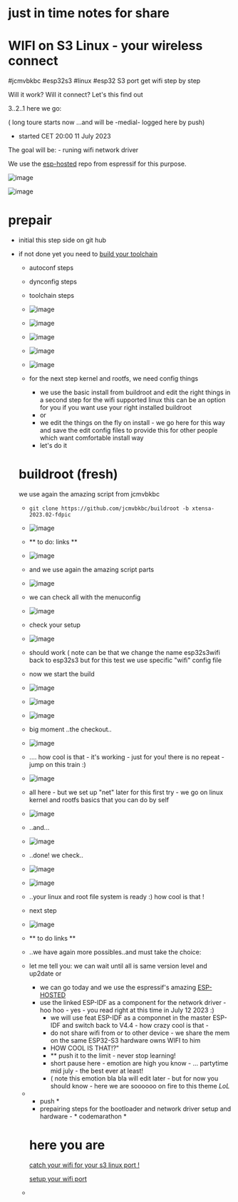 # just in time notes for share

# WIFI on S3 Linux - your wireless connect 

#jcmvbkbc #esp32s3 #linux #esp32 S3 port get wifi step by step 

Will it work? Will it connect? Let's this find out 

3..2..1 here we go:

( long toure starts now ...and will be -medial- logged here by push)
- started CET 20:00 11 July 2023

The goal will be: - runing wifi network driver 

We use the [esp-hosted](https://github.com/espressif/esp-hosted) repo from espressif for this purpose. 

![image](https://github.com/ESP32DE/Boot-Linux-ESP32S3-Playground/assets/16070445/c464319a-b0f2-4156-ac4a-21e4d12b835f)

![image](https://github.com/ESP32DE/Boot-Linux-ESP32S3-Playground/assets/16070445/a7c6b0ce-67a2-4640-b937-2c0764197127)


# prepair

 - initial this step side on git hub
 - if not done yet you need to [build your toolchain](https://gist.github.com/jcmvbkbc/316e6da728021c8ff670a24e674a35e6)
   - autoconf steps
   - dynconfig steps
   - toolchain steps
   - ![image](https://github.com/ESP32DE/Boot-Linux-ESP32S3-Playground/assets/16070445/02cf94f8-72db-45ca-b080-66241d86b059)
   - ![image](https://github.com/ESP32DE/Boot-Linux-ESP32S3-Playground/assets/16070445/7ad385ee-c68f-4acd-a666-09475681d91a)
   - ![image](https://github.com/ESP32DE/Boot-Linux-ESP32S3-Playground/assets/16070445/d37c4d4a-8724-4604-9370-9542c0c5a77c)
   - ![image](https://github.com/ESP32DE/Boot-Linux-ESP32S3-Playground/assets/16070445/aeaf849f-5e0f-4769-9175-80daeea39c79)
   - ![image](https://github.com/ESP32DE/Boot-Linux-ESP32S3-Playground/assets/16070445/c0cfaf0c-a10b-4620-bf2e-95d80a17c6e2)

   - for the next step kernel and rootfs, we need config things
      - we use the basic install from buildroot and edit the right things in a second step for the wifi supported linux
      this can be an option for you if you want use your right installed buildroot 
      - or
      - we edit the things on the fly on install - we go here for this way and save the edit config files to provide this for other people which want comfortable install way
      - let's do it

    # buildroot (fresh)
   we use again the amazing script from jcmvbkbc
   - `git clone https://github.com/jcmvbkbc/buildroot -b xtensa-2023.02-fdpic`
   - ![image](https://github.com/ESP32DE/Boot-Linux-ESP32S3-Playground/assets/16070445/eaa0c18d-7c58-465e-b37a-b4d9a2e883da)
   - ** to do: links ** 
   - ![image](https://github.com/ESP32DE/Boot-Linux-ESP32S3-Playground/assets/16070445/3705f102-2975-4f39-99db-6f5ad4b9585b)
   - and we use again the amazing script parts
   - ![image](https://github.com/ESP32DE/Boot-Linux-ESP32S3-Playground/assets/16070445/9603a927-5fb5-4afd-b567-a8335ebff670)
   - we can check all with the menuconfig
   - ![image](https://github.com/ESP32DE/Boot-Linux-ESP32S3-Playground/assets/16070445/cfa1cba2-a45c-488e-a354-e434b6ae6a90)
   - check your setup
   - ![image](https://github.com/ESP32DE/Boot-Linux-ESP32S3-Playground/assets/16070445/76030cce-b27d-44e0-839d-4afec8f4485e)
   - should work ( note can be that we change the name esp32s3wifi back to esp32s3 but for this test we use specific "wifi" config file
   - now we start the build
   - ![image](https://github.com/ESP32DE/Boot-Linux-ESP32S3-Playground/assets/16070445/5d7fa58c-883f-4f16-92fa-ee1b2b10a2a4)
   - ![image](https://github.com/ESP32DE/Boot-Linux-ESP32S3-Playground/assets/16070445/e855f3af-4a33-4411-b648-90f56b54b883)
   - ![image](https://github.com/ESP32DE/Boot-Linux-ESP32S3-Playground/assets/16070445/b7c4e15c-7141-4b31-952e-a3e042f4ef41)
   - big moment ..the checkout..
   - ![image](https://github.com/ESP32DE/Boot-Linux-ESP32S3-Playground/assets/16070445/b78a1f23-aec4-4e6d-9a07-747a6da9b81c)
   - .... how cool is that - it's working - just for you! there is no repeat - jump on this train :)
   - ![image](https://github.com/ESP32DE/Boot-Linux-ESP32S3-Playground/assets/16070445/94a9098e-749d-45be-bbab-fe081ab132f8)
   - all here - but we set up "net" later for this first try - we go on linux kernel and rootfs basics that you can do by self
   - ![image](https://github.com/ESP32DE/Boot-Linux-ESP32S3-Playground/assets/16070445/262c3421-60e2-4383-a5c4-c29f0708cee3)
   - ..and...
   - ![image](https://github.com/ESP32DE/Boot-Linux-ESP32S3-Playground/assets/16070445/cda33dc6-2c14-444f-8f20-fe5aa52eddc9)
   - ..done! we check..
   - ![image](https://github.com/ESP32DE/Boot-Linux-ESP32S3-Playground/assets/16070445/fe2f8de4-b1b4-4747-b41f-4673d11f6868)
   - ![image](https://github.com/ESP32DE/Boot-Linux-ESP32S3-Playground/assets/16070445/612c364e-2b13-49a9-8471-c2c7f762e6a4)
   - ..your linux and root file system is ready :) how cool is that !
   - next step
   - ![image](https://github.com/ESP32DE/Boot-Linux-ESP32S3-Playground/assets/16070445/be319a4c-4ec6-4483-9a19-5588942a1a1d)
   - ** to do links **
   - ..we have again more possibles..and must take the choice:
   - let me tell you: we can wait until all is same version level and up2date or
     - we can go today and we use the espressif's amazing [ESP-HOSTED](https://github.com/espressif/esp-hosted)
     - use the linked ESP-IDF as a component for the network driver - hoo hoo - yes - you read right at this time in July 12 2023 :)
       - we will use feat ESP-IDF as a componnet in the master ESP-IDF and switch back to V4.4  - how crazy cool is that -
       - do not share wifi from or to other device - we share the mem on the same ESP32-S3 hardware owns WIFI to him
       - HOW COOL IS THAT!?"
       - ** push it to the limit - never stop learning!
       - short pause here - emotion are high you know - ... partytime mid july - the best ever at least!
       - ( note this emotion bla bla will edit later - but for now you should know - here we are soooooo on fire to this theme *LoL*
   - * push *
     * prepairing steps for the bootloader and network driver setup and hardware - * codemarathon *
    
     # here you are


     [catch your wifi for your s3 linux port !](https://gist.github.com/jcmvbkbc/316e6da728021c8ff670a24e674a35e6)
     
     [setup your wifi port](http://wiki.osll.ru/doku.php/etc:users:jcmvbkbc:linux-xtensa:esp32s3wifi)






 



   - 




